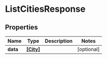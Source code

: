 # ListCitiesResponse

## Properties

Name | Type | Description | Notes
------------ | ------------- | ------------- | -------------
**data** | [**[City]**](City.md) |  | [optional] 


